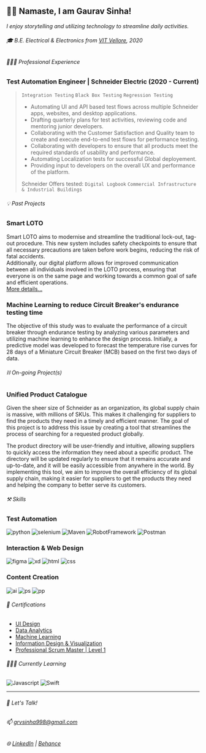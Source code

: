 ## 🙏🏽 Namaste, I am Gaurav Sinha!
_I enjoy storytelling and utilizing technology to streamline daily activities._

###### 🎓 B.E. Electrical & Electronics from [VIT Vellore](https://www.google.com/search?q=vit+vellore&oq=vit+ve&sourceid=chrome&ie=UTF-8#:~:text=Vellore%20Institute%20of%20Technology%20%7C%20A,https%3A//vit.ac.in), 2020


###### 👨🏽‍💼 Professional Experience
### Test Automation Engineer | Schneider Electric (2020 - Current)
> `Integration Testing` `Black Box Testing` `Regression Testing` <br>
> - Automating UI and API based test flows across multiple Schneider apps, websites, and desktop applications.
> - Drafting quarterly plans for test activities, reviewing code and mentoring junior developers.
> - Collaborating with the Customer Satisfaction and Quality team to create and execute end-to-end test flows for performance testing.
> - Collaborating with developers to ensure that all products meet the required standards of usability and performance.
> - Automating Localization tests for successful Global deployement.
> - Providing input to developers on the overall UX and performance of the platform.
> 
> Schneider Offers tested: `Digital Logbook` `Commercial Infrastructure & Industrial Buildings`


###### 💡 Past Projects
### Smart LOTO
Smart LOTO aims to modernise and streamline the traditional lock-out, tag-out procedure. This new system includes safety checkpoints to ensure that all necessary precautions are taken before work begins, reducing the risk of fatal accidents.<br>
Additionally, our digital platform allows for improved communication between all individuals involved in the LOTO process, ensuring that everyone is on the same page and working towards a common goal of safe and efficient operations.<br>
[More details...](https://www.figma.com/proto/NOXHUBVLdnXlPEJ68p64jI/Smart-LOTO?page-id=0%3A1&node-id=1%3A2&viewport=462%2C827%2C0.17&scaling=contain&starting-point-node-id=1%3A14)

### Machine Learning to reduce Circuit Breaker's endurance testing time
The objective of this study was to evaluate the performance of a circuit breaker through endurance testing by analyzing various parameters and utilizing machine learning to enhance the design process. Initially, a predictive model was developed to forecast the temperature rise curves for 28 days of a Miniature Circuit Breaker (MCB) based on the first two days of data.

###### ⛓️ On-going Project(s)
### Unified Product Catalogue
Given the sheer size of Schneider as an organization, its global supply chain is massive, with millions of SKUs. This makes it challenging for suppliers to find the products they need in a timely and efficient manner. The goal of this project is to address this issue by creating a tool that streamlines the process of searching for a requested product globally.

The product directory will be user-friendly and intuitive, allowing suppliers to quickly access the information they need about a specific product. The directory will be updated regularly to ensure that it remains accurate and up-to-date, and it will be easily accessible from anywhere in the world. By implementing this tool, we aim to improve the overall efficiency of its global supply chain, making it easier for suppliers to get the products they need and helping the company to better serve its customers.

###### ⚒️ Skills
### Test Automation
![python](https://img.shields.io/badge/Python-FFD43B?style=for-the-badge&logo=python&logoColor=blue)
![selenium](https://img.shields.io/badge/Selenium-43B02A?style=for-the-badge&logo=Selenium&logoColor=white)
![Maven](https://img.shields.io/badge/apache_maven-C71A36?style=for-the-badge&logo=apachemaven&logoColor=white)
![RobotFramework](https://img.shields.io/badge/Robot%20Framework-000000?style=for-the-badge&logo=robot-framework&logoColor=white)
![Postman](https://img.shields.io/badge/Postman-FF6C37?style=for-the-badge&logo=Postman&logoColor=white) <br>

### Interaction & Web Design
![figma](https://img.shields.io/badge/Figma-F24E1E?style=for-the-badge&logo=figma&logoColor=white)
![xd](https://img.shields.io/badge/Adobe%20XD-470137?style=for-the-badge&logo=Adobe%20XD&logoColor=#FF61F6)
![html](https://img.shields.io/badge/HTML5-E34F26?style=for-the-badge&logo=html5&logoColor=white)
![css](https://img.shields.io/badge/CSS3-1572B6?style=for-the-badge&logo=css3&logoColor=white)

### Content Creation
![ai](https://img.shields.io/badge/Adobe%20Illustrator-FF9A00?style=for-the-badge&logo=adobe%20illustrator&logoColor=white)
![ps](https://img.shields.io/badge/Adobe%20Photoshop-31A8FF?style=for-the-badge&logo=Adobe%20Photoshop&logoColor=black)
![pp](https://img.shields.io/badge/Adobe%20Premiere%20Pro-9999FF?style=for-the-badge&logo=Adobe%20Premiere%20Pro&logoColor=white)
<br>

###### 🏅 Certifications
- [UI Design](https://www.credential.net/0cdb00fa-432a-4ff6-b715-d0ec6493cb26#gs.kxo38g)
- [Data Analytics](https://drive.google.com/drive/folders/1rX2NZEDxWpjl7T5LceuTMDIrlN9kOsNt?usp=sharing)
- [Machine Learning](https://drive.google.com/drive/folders/1Ko6zvjFY4vOU_K-mPVqVEMeRNfhApSw_?usp=sharing)
- [Information Design & Visualization](https://www.credential.net/a47a923d-4d2c-46f9-8161-b3846e70ca3a#gs.k4v3j2)
- [Professional Scrum Master | Level 1](https://drive.google.com/open?id=1dEleNmI5dhh-23kGQ4_REoo-4hNFmHr7&authuser=grvsinha998%40gmail.com&usp=drive_fs)

###### 🧑🏽‍💻 Currently Learning
![Javascript](https://img.shields.io/badge/JavaScript-323330?style=for-the-badge&logo=javascript&logoColor=F7DF1E)
![Swift](https://img.shields.io/badge/Flutter-02569B?style=for-the-badge&logo=flutter&logoColor=white)

******************************************************
###### :speech_balloon: Let's Talk!
###### 📫 grvsinha998@gmail.com
###### :globe_with_meridians: [LinkedIn](https://www.linkedin.com/in/gaurav-sinha-400149135/) | [Behance](https://www.behance.net/grvsinha)
